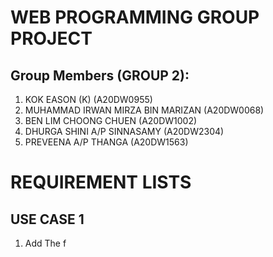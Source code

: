 # WEB PROGRAMMING GROUP PROJECT
## Group Members (GROUP 2):
1. KOK EASON (K) 						    (A20DW0955)
2. MUHAMMAD IRWAN MIRZA BIN MARIZAN	        (A20DW0068)
3. BEN LIM CHOONG CHUEN				 	    (A20DW1002)
4. DHURGA SHINI A/P SINNASAMY 		       	(A20DW2304)
5. PREVEENA A/P THANGA     					(A20DW1563)

# REQUIREMENT LISTS
## USE CASE 1
1. Add The f